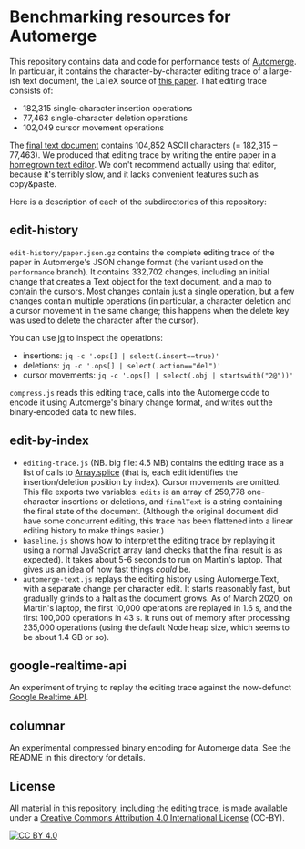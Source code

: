 Benchmarking resources for Automerge
====================================

This repository contains data and code for performance tests of
[Automerge](https://github.com/automerge/automerge). In particular, it
contains the character-by-character editing trace of a large-ish text
document, the LaTeX source of [this paper](https://arxiv.org/abs/1608.03960).
That editing trace consists of:

* 182,315 single-character insertion operations
* 77,463 single-character deletion operations
* 102,049 cursor movement operations

The [final text document](https://github.com/trvedata/json-crdt-tpds/blob/master/trvesync.tex)
contains 104,852 ASCII characters (= 182,315 – 77,463).
We produced that editing trace by writing the entire paper in a
[homegrown text editor](https://github.com/trvedata/trvesync/blob/master/ruby/bin/crdt-editor).
We don't recommend actually using that editor, because it's terribly slow, and
it lacks convenient features such as copy&paste.

Here is a description of each of the subdirectories of this repository:

edit-history
------------

`edit-history/paper.json.gz` contains the complete editing trace of the paper
in Automerge's JSON change format (the variant used on the `performance` branch).
It contains 332,702 changes, including an initial change that creates a Text
object for the text document, and a map to contain the cursors. Most changes
contain just a single operation, but a few changes contain multiple operations
(in particular, a character deletion and a cursor movement in the same change;
this happens when the delete key was used to delete the character after the
cursor).

You can use [jq](https://stedolan.github.io/jq/) to inspect the operations:

* insertions: `jq -c '.ops[] | select(.insert==true)'`
* deletions: `jq -c '.ops[] | select(.action=="del")'`
* cursor movements: `jq -c '.ops[] | select(.obj | startswith("2@"))'`

`compress.js` reads this editing trace, calls into the Automerge code to encode
it using Automerge's binary change format, and writes out the binary-encoded
data to new files.

edit-by-index
-------------

* `editing-trace.js` (NB. big file: 4.5 MB) contains the editing trace as a list of
  calls to [Array.splice](https://developer.mozilla.org/en-US/docs/Web/JavaScript/Reference/Global_Objects/Array/splice)
  (that is, each edit identifies the insertion/deletion position by index).
  Cursor movements are omitted. This file exports two variables:
  `edits` is an array of 259,778 one-character insertions or
  deletions, and `finalText` is a string containing the final state of the document.
  (Although the original document did have some concurrent editing, this trace has
  been flattened into a linear editing history to make things easier.)
* `baseline.js` shows how to interpret the editing trace by replaying it using a
  normal JavaScript array (and checks that the final result is as expected).
  It takes about 5-6 seconds to run on Martin's laptop. That gives us an idea of
  how fast things *could* be.
* `automerge-text.js` replays the editing history using Automerge.Text, with a
  separate change per character edit. It starts reasonably fast, but gradually grinds
  to a halt as the document grows. As of March 2020, on Martin's laptop, the first
  10,000 operations are replayed in 1.6 s, and the first 100,000 operations in 43 s.
  It runs out of memory after processing 235,000 operations (using the default Node
  heap size, which seems to be about 1.4 GB or so).


google-realtime-api
-------------------

An experiment of trying to replay the editing trace against the now-defunct
[Google Realtime API](https://developers.google.com/realtime/deprecation).

columnar
--------

An experimental compressed binary encoding for Automerge data.
See the README in this directory for details.

License
-------

All material in this repository, including the editing trace, is made available under a
[Creative Commons Attribution 4.0 International License][cc-by] (CC-BY).

[![CC BY 4.0][cc-by-image]][cc-by]

[cc-by]: http://creativecommons.org/licenses/by/4.0/
[cc-by-image]: https://i.creativecommons.org/l/by/4.0/88x31.png
